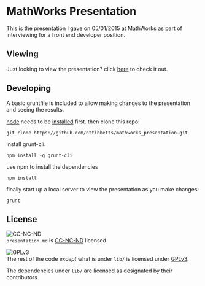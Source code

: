 # MathWorks Presentation

This is the presentation I gave on 05/01/2015 at MathWorks as part of interviewing for a front end developer position.

## Viewing

Just looking to view the presentation? click [here][io-link] to check it out.

## Developing
A basic gruntfile is included to allow making changes to the presentation and seeing the results.

[node][node] needs to be [installed][node-pm] first.
then clone this repo:
```
git clone https://github.com/nttibbetts/mathworks_presentation.git
```

install grunt-cli:
```
npm install -g grunt-cli
```

use npm to install the dependencies
```
npm install
```

finally start up a local server to view the presentation as you make changes:
```
grunt
```

## License
![CC-NC-ND][cc-img]  
`presentation.md` is [CC-NC-ND][cc] licensed.

![GPLv3][gpl-img]  
The rest of the code *except* what is under `lib/` is licensed under [GPLv3][gpl].

The dependencies under `lib/` are licensed as designated by their contributors.


[io-link]: https://nttibbetts.github.io/mathworks_presentation
[node]: http://nodejs.org/download
[node-pm]: https://github.com/joyent/node/wiki/Installing-Node.js-via-package-manager
[cc]: http://creativecommons.org/licenses/by-nc-nd/4.0/
[cc-img]: http://i.creativecommons.org/l/by-nc-nd/4.0/88x31.png "CC-NC-ND"
[gpl]: http://www.gnu.org/licenses/gpl-3.0.html
[gpl-img]: http://www.gnu.org/graphics/gplv3-88x31.png "GPLv3"
